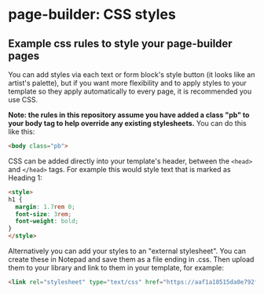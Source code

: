 # page-builder: CSS styles
## Example css rules to style your page-builder pages

You can add styles via each text or form block's style button (it looks like an artist's palette), but if you want more flexibility and to apply styles to your template so they apply automatically to every page, it is recommended you use CSS.

**Note: the rules in this repository assume you have added a class "pb" to your body tag to help override any existing stylesheets.** You can do this like this:

```html
<body class="pb">
  ```

CSS can be added directly into your template's header, between the ```<head>``` and ```</head>``` tags. For example this would style text that is marked as Heading 1:

```html
<style>
h1 {
  margin: 1.7rem 0;
  font-size: 3rem;
  font-weight: bold;
}
</style>
```

Alternatively you can add your styles to an "external stylesheet". You can create these in Notepad and save them as a file ending in .css. Then upload them to your library and link to them in your template, for example:

```html
<link rel="stylesheet" type="text/css" href="https://aaf1a18515da0e792f78-c27fdabe952dfc357fe25ebf5c8897ee.ssl.cf5.rackcdn.com/1757/example-stylesheet.css?v=1516627625000" />
```
